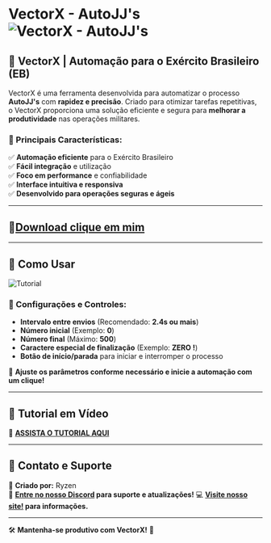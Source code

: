 #  VectorX - AutoJJ's ![VectorX - AutoJJ's](https://cdn.discordapp.com/attachments/1350838301703012402/1395091916533534800/Icone_do_app_VectorX_1_3.png?ex=68793018&is=6877de98&hm=22fad7d4f30d6cc45775d81e14710681d2bb2425c5b4d39210545cf2147a266c&)

## 🚀 VectorX | Automação para o Exército Brasileiro (EB)

VectorX é uma ferramenta desenvolvida para automatizar o processo **AutoJJ's** com **rapidez e precisão**. Criado para otimizar tarefas repetitivas, o VectorX proporciona uma solução eficiente e segura para **melhorar a produtividade** nas operações militares.

### 🔧 Principais Características:
✅ **Automação eficiente** para o Exército Brasileiro  
✅ **Fácil integração** e utilização  
✅ **Foco em performance** e confiabilidade  
✅ **Interface intuitiva e responsiva**  
✅ **Desenvolvido para operações seguras e ágeis**  

---
## 📁[Download clique em mim](https://github.com/Ryzen-Developper/VectorX-AutoJJs/releases/download/v2.1.3/VectorX_Installer.exe)
---

## 📖 Como Usar

![Tutorial](https://cdn.discordapp.com/attachments/1350838301703012402/1395090914006929558/Tutorial.PNG?ex=68792f29&is=6877dda9&hm=9e4cb61c3b445df0bf11d8e85bd205a0887f35af86596a659848d892427d1d40&)

### 🔹 Configurações e Controles:
- **Intervalo entre envios** (Recomendado: **2.4s ou mais**)
- **Número inicial** (Exemplo: **0**)
- **Número final** (Máximo: **500**)
- **Caractere especial de finalização** (Exemplo: **ZERO !**)
- **Botão de início/parada** para iniciar e interromper o processo

🔹 **Ajuste os parâmetros conforme necessário e inicie a automação com um clique!**

---

## 🎥 Tutorial em Vídeo

📌 [**ASSISTA O TUTORIAL AQUI**](https://youtu.be/LUJkLJZh_JI?si=AeYxd_BE4IrLE-UX)  

---

## 🔗 Contato e Suporte
👑 **Criado por:** Ryzen  
💬 **[Entre no nosso Discord](https://discord.gg/9dPeC5Tpun) para suporte e atualizações!**
💻 **[Visite nosso site!](https://vectorx-com.vercel.app) para informações.**

---

🛠 **Mantenha-se produtivo com VectorX!** 🚀

